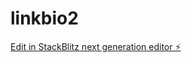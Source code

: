 # linkbio2

[Edit in StackBlitz next generation editor ⚡️](https://stackblitz.com/~/github.com/assessoriaemark/linkbio2)